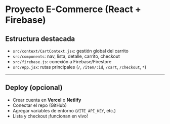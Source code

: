 # Proyecto E-Commerce (React + Firebase)
## Estructura destacada

- `src/context/CartContext.jsx`: gestión global del carrito
- `src/components`: nav, lista, detalle, carrito, checkout
- `src/firebase.js`: conexión a Firebase/Firestore
- `src/App.jsx`: rutas principales (`/`, `/item/:id`, `/cart`, `/checkout`, `*`)

---

## Deploy (opcional)

- Crear cuenta en **Vercel** o **Netlify**
- Conectar el repo (GitHub)
- Agregar variables de entorno (`VITE_API_KEY`, etc.)
- Lista y checkout ¡funcionan en vivo!
